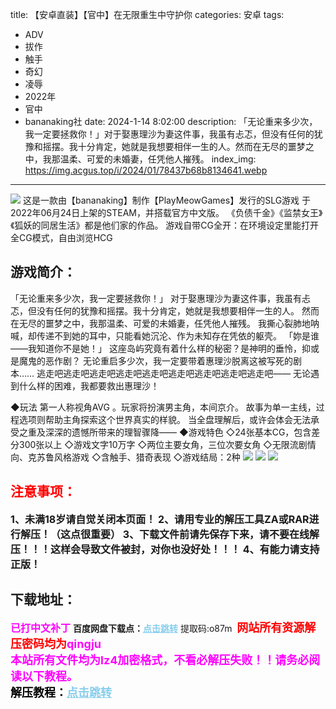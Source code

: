 title: 【安卓直装】【官中】在无限重生中守护你
categories: 安卓
tags:
- ADV
- 拔作
- 触手
- 奇幻
- 凌辱
- 2022年
- 官中
- bananaking社
date: 2024-1-14 8:02:00
description: 「无论重来多少次，我一定要拯救你！」对于娶惠理沙为妻这件事，我虽有忐忑，但没有任何的犹豫和摇摆。我十分肯定，她就是我想要相伴一生的人。然而在无尽的噩梦之中，我那温柔、可爱的未婚妻，任凭他人摧残。
index_img: https://img.acgus.top/i/2024/01/78437b68b8134641.webp
---
![](https://img.acgus.top/i/2024/01/78437b68b8134641.webp)
这是一款由【bananaking】制作【PlayMeowGames】发行的SLG游戏
于2022年06月24日上架的STEAM，并搭载官方中文版。
《负债千金》《监禁女王》《狐妖的同居生活》都是他们家的作品。
游戏自带CG全开：在环境设定里能打开全CG模式，自由浏览HCG

## 游戏简介：
「无论重来多少次，我一定要拯救你！」
对于娶惠理沙为妻这件事，我虽有忐忑，但没有任何的犹豫和摇摆。我十分肯定，她就是我想要相伴一生的人。
然而在无尽的噩梦之中，我那温柔、可爱的未婚妻，任凭他人摧残。
我撕心裂肺地呐喊，却传递不到她的耳中，只能看她沉沦、作为未知存在凭依的躯壳。
「妳是谁——我知道你不是她！」
这座岛屿究竟有着什么样的秘密？是神明的垂怜，抑或是魔鬼的恶作剧？
无论重启多少次，我一定要带着惠理沙脱离这被写死的剧本……
逃走吧逃走吧逃走吧逃走吧逃走吧逃走吧逃走吧逃走吧逃走吧——
无论遇到什么样的困难，我都要救出惠理沙！

◆玩法
第一人称视角AVG 。玩家将扮演男主角，本间京介。
故事为单一主线，过程选项则帮助主角探索这个世界真实的样貌。
当全盘理解后，或许会体会无法承受之重及深深的遗憾所带来的理智骤降——
◆游戏特色
◇24张基本CG，包含差分300张以上
◇游戏文字10万字
◇两位主要女角，三位次要女角
◇无限流剧情向、克苏鲁风格游戏
◇含触手、猎奇表现
◇游戏结局：2种
![](https://img.acgus.top/i/2024/01/1352fda611134650.webp)
![](https://img.acgus.top/i/2024/01/1e5e01e655134647.webp)
![](https://img.acgus.top/i/2024/01/d4150a4371134645.webp)





## <font color=#FF0000 >注意事项：</font>
<font size=3><b>1、未满18岁请自觉关闭本页面！
2、请用专业的解压工具ZA或RAR进行解压！（这点很重要）
3、下载文件前请先保存下来，请不要在线解压！！！这样会导致文件被封，对你也没好处！！！
4、有能力请支持正版！</b></font>

## 下载地址：
<font color=#FF00FF size=3><b>已打中文补丁</b></font>
<b>百度网盘下载点：</b><a href="https://pan.baidu.com/s/1vc3pt-OVLOQu69-4slF7HQ?pwd=o87m" style="color: #87CEEB;"><b>点击跳转</b></a> 提取码:o87m
<a style="padding: 0" href="https://post.qingju.org/AD/"><img style="max-width:100%" src="https://img.acgus.top/i/2024/07/478f689b8021d8d499ab43d21acf137a.gif" alt=""></a>
<b><font color=#FF0000 size=4>网站所有资源解压密码均为</b></font><b><font color=#FF00FF size=4>qingju</font><font color=#FF0000 ></font></b><br><b><font color=#FF00FF size=4>本站所有文件均为lz4加密格式，不看必解压失败！！请务必阅读以下教程。</b></font><br><b><font color=#000 size=4>解压教程：</b><a href="https://post.qingju.org/tutorial/000/" style="color: #87CEEB;"><b>点击跳转</b></a>